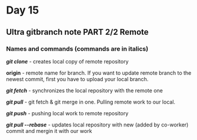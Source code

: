 # Day 15

## **Ultra gitbranch note PART 2/2 Remote** 

### Names and commands (commands are in italics)

***git clone*** - creates local copy of remote repository

**origin** - remote name for branch. If you want to update remote branch to the newest commit, first you have to upload your local branch.

***git fetch*** - synchronizes the local repository with the remote one

***git pull*** - git fetch & git merge in one. Pulling remote work to our local.

***git push*** - pushing local work to remote repository

***git pull --rebase*** - updates local repository with new (added by co-worker) commit and mergin it with our work